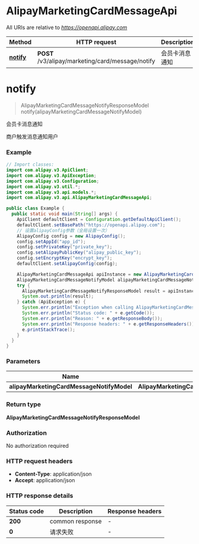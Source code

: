 # AlipayMarketingCardMessageApi

All URIs are relative to *https://openapi.alipay.com*

| Method | HTTP request | Description |
|------------- | ------------- | -------------|
| [**notify**](AlipayMarketingCardMessageApi.md#notify) | **POST** /v3/alipay/marketing/card/message/notify | 会员卡消息通知 |


<a name="notify"></a>
# **notify**
> AlipayMarketingCardMessageNotifyResponseModel notify(alipayMarketingCardMessageNotifyModel)

会员卡消息通知

商户触发消息通知用户

### Example
```java
// Import classes:
import com.alipay.v3.ApiClient;
import com.alipay.v3.ApiException;
import com.alipay.v3.Configuration;
import com.alipay.v3.util.*;
import com.alipay.v3.api.models.*;
import com.alipay.v3.api.AlipayMarketingCardMessageApi;

public class Example {
  public static void main(String[] args) {
    ApiClient defaultClient = Configuration.getDefaultApiClient();
    defaultClient.setBasePath("https://openapi.alipay.com");
    // 设置alipayConfig参数（全局设置一次）
    AlipayConfig config = new AlipayConfig();
    config.setAppId("app_id");
    config.setPrivateKey("private_key");
    config.setAlipayPublicKey("alipay_public_key");
    config.setEncryptKey("encrypt_key");
    defaultClient.setAlipayConfig(config);

    AlipayMarketingCardMessageApi apiInstance = new AlipayMarketingCardMessageApi(defaultClient);
    AlipayMarketingCardMessageNotifyModel alipayMarketingCardMessageNotifyModel = new AlipayMarketingCardMessageNotifyModel(); // AlipayMarketingCardMessageNotifyModel | 
    try {
      AlipayMarketingCardMessageNotifyResponseModel result = apiInstance.notify(alipayMarketingCardMessageNotifyModel);
      System.out.println(result);
    } catch (ApiException e) {
      System.err.println("Exception when calling AlipayMarketingCardMessageApi#notify");
      System.err.println("Status code: " + e.getCode());
      System.err.println("Reason: " + e.getResponseBody());
      System.err.println("Response headers: " + e.getResponseHeaders());
      e.printStackTrace();
    }
  }
}
```

### Parameters

| Name | Type | Description  | Notes |
|------------- | ------------- | ------------- | -------------|
| **alipayMarketingCardMessageNotifyModel** | **AlipayMarketingCardMessageNotifyModel**|  | [optional] |

### Return type

**AlipayMarketingCardMessageNotifyResponseModel**

### Authorization

No authorization required

### HTTP request headers

 - **Content-Type**: application/json
 - **Accept**: application/json

### HTTP response details
| Status code | Description | Response headers |
|-------------|-------------|------------------|
| **200** | common response |  -  |
| **0** | 请求失败 |  -  |

